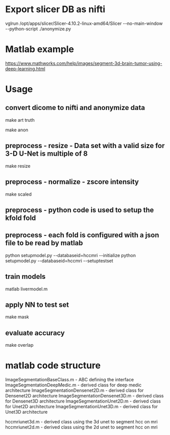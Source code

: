 
Export slicer DB as nifti 
==============
vglrun /opt/apps/slicer/Slicer-4.10.2-linux-amd64/Slicer --no-main-window --python-script ./anonymize.py


Matlab example 
==============

https://www.mathworks.com/help/images/segment-3d-brain-tumor-using-deep-learning.html


# Usage

## convert dicome to nifti and anonymize data

make art truth

make anon


## preprocess - resize - Data set with a valid size for 3-D U-Net is multiple of 8

make resize

## preprocess - normalize  - zscore intensity

make scaled

## preprocess - python code is used to setup the kfold fold  
## preprocess - each fold is configured with a json file to be read by matlab

python setupmodel.py --databaseid=hccmri --initialize
python setupmodel.py --databaseid=hccmri --setuptestset

## train models

matlab livermodel.m

## apply NN to test set

make mask

## evaluate accuracy

make overlap

# matlab code structure

ImageSegmentationBaseClass.m  - ABC defining the interface
ImageSegmentationDeepMedic.m  - derived class for deep medic architecture
ImageSegmentationDensenet2D.m - derived class for Densenet2D architecture
ImageSegmentationDensenet3D.m - derived class for Densenet3D architecture
ImageSegmentationUnet2D.m     - derived class for Unet2D     architecture
ImageSegmentationUnet3D.m     - derived class for Unet3D     architecture


hccmriunet3d.m - derived class using the 3d unet to segment hcc on mri
hccmriunet2d.m - derived class using the 2d unet to segment hcc on mri
